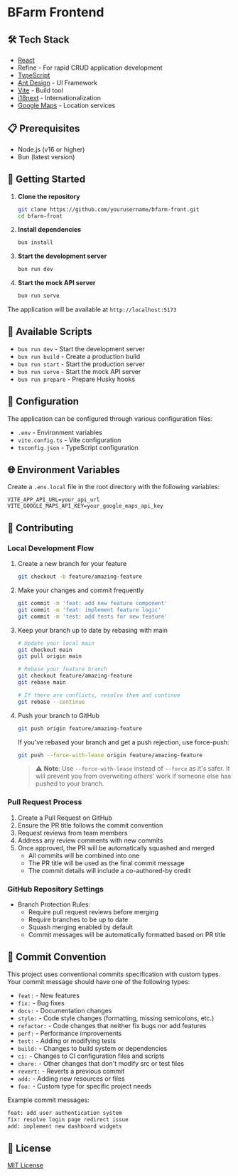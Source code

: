 # BFarm Frontend

## 🛠️ Tech Stack

- [React](https://reactjs.org/)
- Refine - For rapid CRUD application development
- [TypeScript](https://www.typescriptlang.org/)
- [Ant Design](https://ant.design/) - UI Framework
- [Vite](https://vitejs.dev/) - Build tool
- [i18next](https://www.i18next.com/) - Internationalization
- [Google Maps](https://developers.google.com/maps) - Location services

## 📋 Prerequisites

- Node.js (v16 or higher)
- Bun (latest version)

## 🚀 Getting Started

1. **Clone the repository**
   ```bash
   git clone https://github.com/yourusername/bfarm-front.git
   cd bfarm-front
   ```

2. **Install dependencies**
   ```bash
   bun install
   ```

3. **Start the development server**
   ```bash
   bun run dev
   ```

4. **Start the mock API server**
   ```bash
   bun run serve
   ```

The application will be available at `http://localhost:5173`

## 📜 Available Scripts

- `bun run dev` - Start the development server
- `bun run build` - Create a production build
- `bun run start` - Start the production server
- `bun run serve` - Start the mock API server
- `bun run prepare` - Prepare Husky hooks

## 🔧 Configuration

The application can be configured through various configuration files:

- `.env` - Environment variables
- `vite.config.ts` - Vite configuration
- `tsconfig.json` - TypeScript configuration

## 🌐 Environment Variables

Create a `.env.local` file in the root directory with the following variables:

```env
VITE_APP_API_URL=your_api_url
VITE_GOOGLE_MAPS_API_KEY=your_google_maps_api_key
```

## 🤝 Contributing

### Local Development Flow
1. Create a new branch for your feature
   ```bash
   git checkout -b feature/amazing-feature
   ```

2. Make your changes and commit frequently
   ```bash
   git commit -m 'feat: add new feature component'
   git commit -m 'feat: implement feature logic'
   git commit -m 'test: add tests for new feature'
   ```

3. Keep your branch up to date by rebasing with main
   ```bash
   # Update your local main
   git checkout main
   git pull origin main

   # Rebase your feature branch
   git checkout feature/amazing-feature
   git rebase main

   # If there are conflicts, resolve them and continue
   git rebase --continue
   ```

4. Push your branch to GitHub
   ```bash
   git push origin feature/amazing-feature
   ```

   If you've rebased your branch and get a push rejection, use force-push:
   ```bash
   git push --force-with-lease origin feature/amazing-feature
   ```
   
   > ⚠️ **Note**: Use `--force-with-lease` instead of `--force` as it's safer. It will prevent you from overwriting others' work if someone else has pushed to your branch.

### Pull Request Process
1. Create a Pull Request on GitHub
2. Ensure the PR title follows the commit convention
3. Request reviews from team members
4. Address any review comments with new commits
5. Once approved, the PR will be automatically squashed and merged
   - All commits will be combined into one
   - The PR title will be used as the final commit message
   - The commit details will include a co-authored-by credit

### GitHub Repository Settings
- Branch Protection Rules:
  - Require pull request reviews before merging
  - Require branches to be up to date
  - Squash merging enabled by default
  - Commit messages will be automatically formatted based on PR title

## 📝 Commit Convention

This project uses conventional commits specification with custom types. Your commit message should have one of the following types:

- `feat:` - New features
- `fix:` - Bug fixes
- `docs:` - Documentation changes
- `style:` - Code style changes (formatting, missing semicolons, etc.)
- `refactor:` - Code changes that neither fix bugs nor add features
- `perf:` - Performance improvements
- `test:` - Adding or modifying tests
- `build:` - Changes to build system or dependencies
- `ci:` - Changes to CI configuration files and scripts
- `chore:` - Other changes that don't modify src or test files
- `revert:` - Reverts a previous commit
- `add:` - Adding new resources or files
- `foo:` - Custom type for specific project needs

Example commit messages:
```bash
feat: add user authentication system
fix: resolve login page redirect issue
add: implement new dashboard widgets
```

## 📄 License

[MIT License](LICENSE)